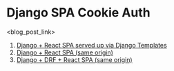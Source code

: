 # Django SPA Cookie Auth
<blog_post_link>

1. [Django + React SPA served up via Django Templates](https://github.com/duplxey/django-spa-cookie-auth/tree/master/django_react_templates)
2. [Django + React SPA (same origin)](https://github.com/duplxey/django-spa-cookie-auth/tree/master/django_react_same_origin)
3. [Django + DRF + React SPA (same origin)](https://github.com/duplxey/django-spa-cookie-auth/tree/master/django_react_drf)
